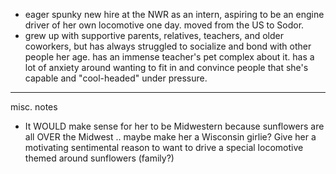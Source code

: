 - eager spunky new hire at the NWR as an intern, aspiring to be an engine driver of her own locomotive one day. moved from the US to Sodor.
- grew up with supportive parents, relatives, teachers, and older coworkers, but has always struggled to socialize and bond with other people her age. has an immense teacher's pet complex about it. has a lot of anxiety around wanting to fit in and convince people that she's capable and "cool-headed" under pressure.

---
misc. notes
- It WOULD make sense for her to be Midwestern because sunflowers are all OVER the Midwest .. maybe make her a Wisconsin girlie? Give her a motivating sentimental reason to want to drive a special locomotive themed around sunflowers (family?)